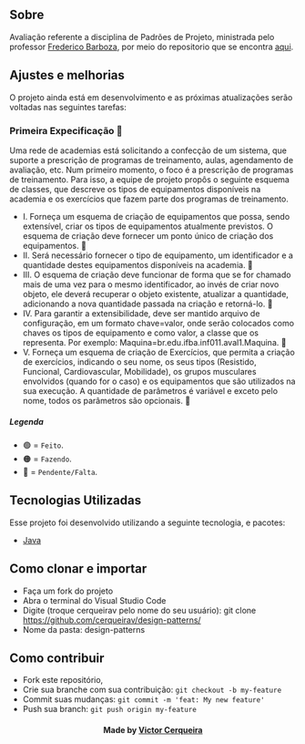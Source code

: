 <a id="about"></a>

## Sobre


   Avaliação referente a disciplina de Padrões de Projeto, ministrada pelo professor [Frederico Barboza](http://lattes.cnpq.br/2897532678011764), por meio do repositorio que se encontra [aqui](https://github.com/pooinf008/INF011-2022.1).

<a id="features"></a>

## Ajustes e melhorias

O projeto ainda está em desenvolvimento e as próximas atualizações serão voltadas nas seguintes tarefas:

<h3>Primeira Expecificação 🔴</h3>
     <p>
      Uma rede de academias está solicitando a confecção de um sistema, que suporte a prescrição de programas de treinamento, aulas, agendamento de avaliação, etc. Num       primeiro momento, o foco é a prescrição de programas de treinamento. Para isso, a equipe de projeto propôs o seguinte esquema de classes, que
      descreve os tipos de equipamentos disponíveis na academia e os exercícios que fazem parte dos programas de treinamento.
    </p>
    
   <ul>
        <li> I. Forneça um esquema de criação de equipamentos que possa, sendo extensível, criar os tipos de
        equipamentos atualmente previstos. O esquema de criação deve fornecer um ponto único de criação
        dos equipamentos. 🔴
        <li> II. Será necessário fornecer o tipo de equipamento, um identificador e a quantidade destes
        equipamentos disponíveis na academia. 🔴
        <li> III. O esquema de criação deve funcionar de forma que se for chamado mais de uma vez para o mesmo
        identificador, ao invés de criar novo objeto, ele deverá recuperar o objeto existente, atualizar a
        quantidade, adicionando a nova quantidade passada na criação e retorná-lo. 🔴
        <li> IV. Para garantir a extensibilidade, deve ser mantido arquivo de configuração, em um formato
        chave=valor, onde serão colocados como chaves os tipos de equipamento e como valor, a classe
        que os representa. Por exemplo: Maquina=br.edu.ifba.inf011.aval1.Maquina. 🔴
        <li> V. Forneça um esquema de criação de Exercícios, que permita a criação de exercícios, indicando o seu
        nome, os seus tipos (Resistido, Funcional, Cardiovascular, Mobilidade), os grupos musculares
        envolvidos (quando for o caso) e os equipamentos que são utilizados na sua execução. A quantidade
        de parâmetros é variável e exceto pelo nome, todos os parâmetros são opcionais. 🔴
     </ul>         
                
##### Legenda
- 🟢 = `Feito`.
- 🟠 = `Fazendo`.
- 🔴 = `Pendente/Falta`.

<a id="technologies-used"></a>

## Tecnologias Utilizadas

Esse projeto foi desenvolvido utilizando a seguinte tecnologia, e pacotes:

- [Java](https://www.java.com/pt-BR/)

<a id="how-to-use"></a>

## Como clonar e importar

- Faça um fork do projeto
- Abra o terminal do Visual Studio Code
- Digite (troque cerqueirav pelo nome do seu usuário): git clone https://github.com/cerqueirav/design-patterns/
- Nome da pasta: design-patterns


<a id="how-to-contribute"></a>

## Como contribuir

- Fork este repositório,
- Crie sua branche com sua contribuição: `git checkout -b my-feature`
- Commit suas mudanças: `git commit -m 'feat: My new feature' `
- Push sua branch: `git push origin my-feature`

<h4 align="center">
    Made by <a href="https://github.com/cerqueirav" target="_blank">Victor Cerqueira</a>
</h4>
